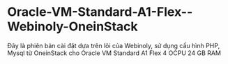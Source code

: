 # Oracle-VM-Standard-A1-Flex--Webinoly-OneinStack
Đây là phiên bản cài đặt dựa trên lõi của Webinoly, sử dụng cấu hình PHP, Mysql từ OneinStack cho Oracle VM Standard A1 Flex 4 OCPU 24 GB RAM
